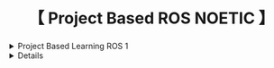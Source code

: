 <div align="center">
    <h1>【 Project Based ROS NOETIC 】</h1>
    <h3></h3>
</div>

<details>
  <summary> Project Based Learning ROS 1 </summary>

Deskripsi Soal
Di Negera Singanesia, hanya terdapat 2 provider untuk mengirimkan data dimana masing - masing provider mengirimkan sebuah data sebagai berikut:
Provider SmartGuys mengirimkan data std_msgs/String Message dengan tiga kemungkinan saja  (“LOW”, “MEDIUM”, “HIGH”) https://docs.ros.org/en/api/std_msgs/html/msg/String.html
Provider XS mengirimkan data std_msgs/Int16 Message dengan nilai antara (0 - 100) https://docs.ros.org/en/api/std_msgs/html/msg/Int16.html

Disaat 2 provider tersebut mengirimkan sebuah data, ada sebuah pengguna bernama Budi yang ingin mengonsumsi data tersebut untuk perangkatnya. Disaat menerima data tersebut ada beberapa kondisi:
Jika Provider SmartGuys mengirim data “HIGH” dan provider XS mengirim data dengan nilai > 50 maka Budi akan menampilkan “LANCAR”
 Jika Provider SmartGuys mengirim data “MEDIUM” dan provider XS mengirim data dengan nilai > 50 maka Budi akan menampilkan “PATAH-PATAH”
Jika Provider SmartGuys mengirim data “LOW” dan provider XS mengirim data dengan nilai > 50 maka Budi akan menampilkan “NGE-LAG”
Kondisi lainnya akan menampilkan Budi akan menampilkan “MENDING TURU”

</details>
<details>

**Output code**
!Output Image
